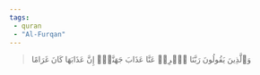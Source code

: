```yaml
---
tags: 
 - quran 
 - "Al-Furqan"
---
```


> وَٱلَّذِينَ يَقُولُونَ رَبَّنَا ٱصۡرِفۡ عَنَّا عَذَابَ جَهَنَّمَۖ إِنَّ عَذَابَهَا كَانَ غَرَامًا
